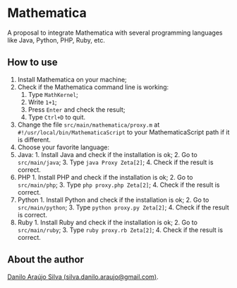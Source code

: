 # Mathematica

A proposal to integrate Mathematica with several programming languages like Java, Python, PHP, Ruby, etc.

## How to use

1. Install Mathematica on your machine;
2. Check if the Mathematica command line is working:
	1. Type `MathKernel`;
	2. Write `1+1`;
	3. Press `Enter` and check the result;
	4. Type `Ctrl+D` to quit.
3. Change the file `src/main/mathematica/proxy.m` at `#!/usr/local/bin/MathematicaScript` to your MathematicaScript path if it is different.
4. Choose your favorite language:
  1. Java:
    1. Install Java and check if the installation is ok;
    2. Go to `src/main/java`;
    3. Type `java Proxy Zeta[2]`;
    4. Check if the result is correct.
  2. PHP
    1. Install PHP and check if the installation is ok;
    2. Go to `src/main/php`;
    3. Type `php proxy.php Zeta[2]`;
    4. Check if the result is correct.
  3. Python
    1. Install Python and check if the installation is ok;
    2. Go to `src/main/python`;
    3. Type `python proxy.py Zeta[2]`;
    4. Check if the result is correct.
  4. Ruby
    1. Install Ruby and check if the installation is ok;
    2. Go to `src/main/ruby`;
    3. Type `ruby proxy.rb Zeta[2]`;
    4. Check if the result is correct.

## About the author
[Danilo Araújo Silva (silva.danilo.araujo@gmail.com)](https://docs.google.com/document/d/1jcflnEmzOL6t-LWoXQrx0mbNNaSoyA8n9F30msUXMuc#).
